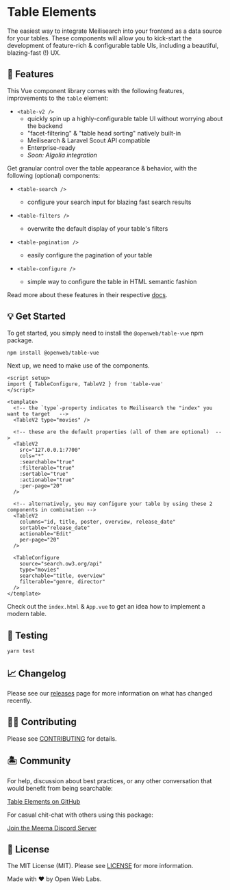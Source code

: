 # Table Elements

The easiest way to integrate Meilisearch into your frontend as a data source for your tables. These components will allow you to kick-start the development of feature-rich & configurable table UIs, including a beautiful, blazing-fast (!) UX.

## 🐙 Features

This Vue component library comes with the following features, improvements to the `table` element:

- `<table-v2 />`
  - quickly spin up a highly-configurable table UI without worrying about the backend
  - "facet-filtering" & "table head sorting" natively built-in
  - Meilisearch & Laravel Scout API compatible
  - Enterprise-ready
  - _Soon: Algolia integration_

Get granular control over the table appearance & behavior, with the following (optional) components:

- `<table-search />`
  - configure your search input for blazing fast search results

- `<table-filters />`
  - overwrite the default display of your table's filters

- `<table-pagination />`
  - easily configure the pagination of your table

- `<table-configure />`
  - simple way to configure the table in HTML semantic fashion

Read more about these features in their respective [docs](https://ow3.org/docs).

## 💡 Get Started

To get started, you simply need to install the `@openweb/table-vue` npm package.

```bash
npm install @openweb/table-vue
```

Next up, we need to make use of the components.

```vue
<script setup>
import { TableConfigure, TableV2 } from 'table-vue'
</script>

<template>
  <!-- the `type`-property indicates to Meilisearch the "index" you want to target   -->
  <TableV2 type="movies" />

  <!-- these are the default properties (all of them are optional)  -->
  <TableV2
    src="127.0.0.1:7700"
    cols="*"
    :searchable="true"
    :filterable="true"
    :sortable="true"
    :actionable="true"
    :per-page="20"
  />

  <!-- alternatively, you may configure your table by using these 2 components in combination -->
  <TableV2
    columns="id, title, poster, overview, release_date"
    sortable="release_date"
    actionable="Edit"
    per-page="20"
  />

  <TableConfigure
    source="search.ow3.org/api"
    type="movies"
    searchable="title, overview"
    filterable="genre, director"
  />
</template>
```

Check out the `index.html` & `App.vue` to get an idea how to implement a modern table.

## 🧪 Testing

```bash
yarn test
```

## 📈 Changelog

Please see our [releases](https://github.com/openweblabs/table-vue/releases) page for more information on what has changed recently.

## 💪🏼 Contributing

Please see [CONTRIBUTING](.github/CONTRIBUTING.md) for details.

## 🏝 Community

For help, discussion about best practices, or any other conversation that would benefit from being searchable:

[Table Elements on GitHub](https://github.com/openweblabs/table-vue/discussions)

For casual chit-chat with others using this package:

[Join the Meema Discord Server](https://discord.meema.io)

## 📄 License

The MIT License (MIT). Please see [LICENSE](LICENSE.md) for more information.

Made with ❤️ by Open Web Labs.
